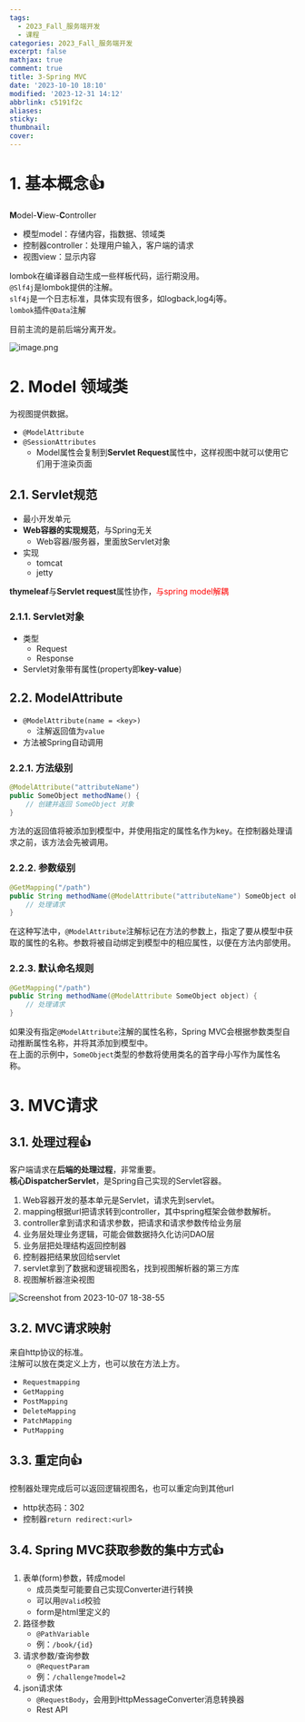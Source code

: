 ```yaml
---
tags:
  - 2023_Fall_服务端开发
  - 课程
categories: 2023_Fall_服务端开发
excerpt: false
mathjax: true
comment: true
title: 3-Spring MVC
date: '2023-10-10 18:10'
modified: '2023-12-31 14:12'
abbrlink: c5191f2c
aliases:
sticky:
thumbnail:
cover:
---
```


# 1. 基本概念👍

**M**odel-**V**iew-**C**ontroller

- 模型model：存储内容，指数据、领域类
- 控制器controller：处理用户输入，客户端的请求
- 视图view：显示内容

lombok在编译器自动生成一些样板代码，运行期没用。  
`@Slf4j`是lombok提供的注解。  
`slf4j`是一个日志标准，具体实现有很多，如logback,log4j等。  
`lombok`插件`@Data`注解

目前主流的是前后端分离开发。

![image.png](https://chillcharlie-img.oss-cn-hangzhou.aliyuncs.com/image%2F2023%2F12%2F31%2F11-21-23-58e755321af999ee54aaca9812997e0a-20231231112122-1cafd2.png)

# 2. Model 领域类

为视图提供数据。

- `@ModelAttribute`
- `@SessionAttributes`
	- Model属性会复制到**Servlet Request**属性中，这样视图中就可以使用它们用于渲染页面

## 2.1. Servlet规范

- 最小开发单元
- **Web容器的实现规范**，与Spring无关
	- Web容器/服务器，里面放Servlet对象
- 实现
	- tomcat
	- jetty

**thymeleaf**与**Servlet request**属性协作，<font color="#ff0000">与spring model解耦</font>

### 2.1.1. Servlet对象

- 类型
	- Request
	- Response
- Servlet对象带有属性(property即**key-value**)

## 2.2. ModelAttribute

- `@ModelAttribute(name = <key>)`
	- 注解返回值为`value`
- 方法被Spring自动调用

### 2.2.1. 方法级别

```java
@ModelAttribute("attributeName")
public SomeObject methodName() {
    // 创建并返回 SomeObject 对象
}
```

方法的返回值将被添加到模型中，并使用指定的属性名作为key。在控制器处理请求之前，该方法会先被调用。

### 2.2.2. 参数级别

```java
@GetMapping("/path")
public String methodName(@ModelAttribute("attributeName") SomeObject object) {
    // 处理请求
}
```

在这种写法中，`@ModelAttribute`注解标记在方法的参数上，指定了要从模型中获取的属性的名称。参数将被自动绑定到模型中的相应属性，以便在方法内部使用。

### 2.2.3. 默认命名规则

```java
@GetMapping("/path")
public String methodName(@ModelAttribute SomeObject object) {
    // 处理请求
}
```

如果没有指定`@ModelAttribute`注解的属性名称，Spring MVC会根据参数类型自动推断属性名称，并将其添加到模型中。  
在上面的示例中，`SomeObject`类型的参数将使用类名的首字母小写作为属性名称。

# 3. MVC请求

## 3.1. 处理过程👍

客户端请求在**后端的处理过程**，非常重要。  
**核心DispatcherServlet**，是Spring自己实现的Servlet容器。

1. Web容器开发的基本单元是Servlet，请求先到servlet。
2. mapping根据url把请求转到controller，其中spring框架会做参数解析。
3. controller拿到请求和请求参数，把请求和请求参数传给业务层
4. 业务层处理业务逻辑，可能会做数据持久化访问DAO层
5. 业务层把处理结构返回控制器
6. 控制器把结果放回给servlet
7. servlet拿到了数据和逻辑视图名，找到视图解析器的第三方库
8. 视图解析器渲染视图


![Screenshot from 2023-10-07 18-38-55](https://chillcharlie-img.oss-cn-hangzhou.aliyuncs.com/image%2F2023%2F12%2F18%2F10-13-42-ca4167c94583a1706c06fdd1405e61c3-Screenshotundefinedfromundefined2023-10-07undefined18-38-55-eb0c99.png)

## 3.2. MVC请求映射

来自http协议的标准。  
注解可以放在类定义上方，也可以放在方法上方。

- `Requestmapping`
- `GetMapping`
- `PostMapping`
- `DeleteMapping`
- `PatchMapping`
- `PutMapping`

## 3.3. 重定向👍

控制器处理完成后可以返回逻辑视图名，也可以重定向到其他url

- http状态码：302
- 控制器`return redirect:<url>`

## 3.4. Spring MVC获取参数的集中方式👍

1. 表单(form)参数，转成model
	- 成员类型可能要自己实现Converter进行转换
	- 可以用`@Valid`校验
	- form是html里定义的
2. 路径参数
	- `@PathVariable`
	- 例：`/book/{id}`
3. 请求参数/查询参数
	- `@RequestParam`
	- 例：`/challenge?model=2`
4. json请求体
	- `@RequestBody`，会用到HttpMessageConverter消息转换器
	- Rest API

